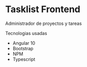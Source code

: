 # Tasklist Frontend
Administrador de proyectos y tareas

Tecnologias usadas

- Angular 10
- Bootstrap
- NPM
- Typescript
